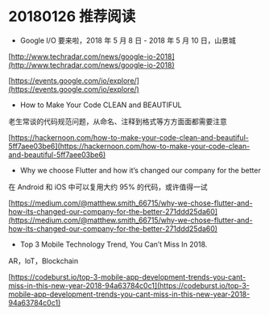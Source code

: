 # 20180126 推荐阅读

* Google I/O 要来啦，2018 年 5 月 8 日 - 2018 年 5 月 10 日，山景城

[http://www.techradar.com/news/google-io-2018](http://www.techradar.com/news/google-io-2018)

[https://events.google.com/io/explore/](https://events.google.com/io/explore/)

* How to Make Your Code CLEAN and BEAUTIFUL

老生常谈的代码规范问题，从命名、注释到格式等方方面面都需要注意

[https://hackernoon.com/how-to-make-your-code-clean-and-beautiful-5ff7aee03be6](https://hackernoon.com/how-to-make-your-code-clean-and-beautiful-5ff7aee03be6)

* Why we choose Flutter and how it’s changed our company for the better

在 Android 和 iOS 中可以复用大约 95% 的代码，或许值得一试

[https://medium.com/@matthew.smith_66715/why-we-chose-flutter-and-how-its-changed-our-company-for-the-better-271ddd25da60](https://medium.com/@matthew.smith_66715/why-we-chose-flutter-and-how-its-changed-our-company-for-the-better-271ddd25da60)

* Top 3 Mobile Technology Trend, You Can’t Miss In 2018.

AR，loT，Blockchain

[https://codeburst.io/top-3-mobile-app-development-trends-you-cant-miss-in-this-new-year-2018-94a63784c0c1](https://codeburst.io/top-3-mobile-app-development-trends-you-cant-miss-in-this-new-year-2018-94a63784c0c1)